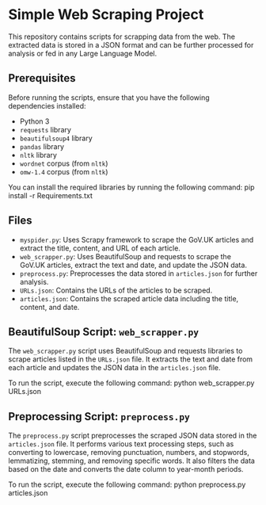# Simple Web Scraping Project 

This repository contains scripts for scrapping data from the web. The extracted data is stored in a JSON format and can be further processed for analysis or fed in any Large Language Model.

## Prerequisites

Before running the scripts, ensure that you have the following dependencies installed:

- Python 3
- `requests` library
- `beautifulsoup4` library
- `pandas` library
- `nltk` library
- `wordnet` corpus (from `nltk`)
- `omw-1.4` corpus (from `nltk`)

You can install the required libraries by running the following command: pip install -r Requirements.txt

## Files

- `myspider.py`: Uses Scrapy framework to scrape the GoV.UK articles and extract the title, content, and URL of each article.
- `web_scrapper.py`: Uses BeautifulSoup and requests to scrape the GoV.UK articles, extract the text and date, and update the JSON data.
- `preprocess.py`: Preprocesses the data stored in `articles.json` for further analysis.
- `URLs.json`: Contains the URLs of the articles to be scraped.
- `articles.json`: Contains the scraped article data including the title, content, and date.


## BeautifulSoup Script: `web_scrapper.py`

The `web_scrapper.py` script uses BeautifulSoup and requests libraries to scrape articles listed in the `URLs.json` file. It extracts the text and date from each article and updates the JSON data in the `articles.json` file.

To run the script, execute the following command: python web_scrapper.py URLs.json


## Preprocessing Script: `preprocess.py`

The `preprocess.py` script preprocesses the scraped JSON data stored in the `articles.json` file. It performs various text processing steps, such as converting to lowercase, removing punctuation, numbers, and stopwords, lemmatizing, stemming, and removing specific words. It also filters the data based on the date and converts the date column to year-month periods.

To run the script, execute the following command: python preprocess.py articles.json

